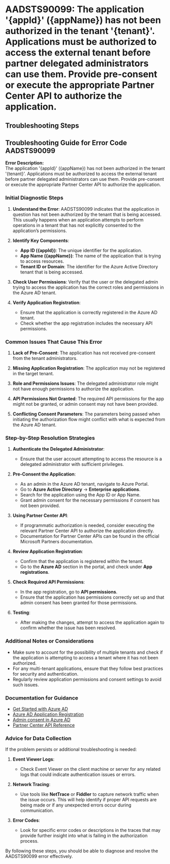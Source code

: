 # AADSTS90099: The application '{appId}' ({appName}) has not been authorized in the tenant '{tenant}'. Applications must be authorized to access the external tenant before partner delegated administrators can use them. Provide pre-consent or execute the appropriate Partner Center API to authorize the application.


## Troubleshooting Steps
## Troubleshooting Guide for Error Code AADSTS90099

**Error Description:**  
The application '{appId}' ({appName}) has not been authorized in the tenant '{tenant}'. Applications must be authorized to access the external tenant before partner delegated administrators can use them. Provide pre-consent or execute the appropriate Partner Center API to authorize the application.

### Initial Diagnostic Steps

1. **Understand the Error**: AADSTS90099 indicates that the application in question has not been authorized by the tenant that is being accessed. This usually happens when an application attempts to perform operations in a tenant that has not explicitly consented to the application’s permissions.

2. **Identify Key Components**:
   - **App ID ({appId})**: The unique identifier for the application.
   - **App Name ({appName})**: The name of the application that is trying to access resources.
   - **Tenant ID or Domain**: The identifier for the Azure Active Directory tenant that is being accessed.

3. **Check User Permissions**: Verify that the user or the delegated admin trying to access the application has the correct roles and permissions in the Azure AD tenant.

4. **Verify Application Registration**: 
   - Ensure that the application is correctly registered in the Azure AD tenant.
   - Check whether the app registration includes the necessary API permissions.

### Common Issues That Cause This Error

1. **Lack of Pre-Consent**: The application has not received pre-consent from the tenant administrators.

2. **Missing Application Registration**: The application may not be registered in the target tenant.

3. **Role and Permissions Issues**: The delegated administrator role might not have enough permissions to authorize the application.

4. **API Permissions Not Granted**: The required API permissions for the app might not be granted, or admin consent may not have been provided.

5. **Conflicting Consent Parameters**: The parameters being passed when initiating the authorization flow might conflict with what is expected from the Azure AD tenant.

### Step-by-Step Resolution Strategies

1. **Authenticate the Delegated Administrator**:
   - Ensure that the user account attempting to access the resource is a delegated administrator with sufficient privileges.

2. **Pre-Consent the Application**:
   - As an admin in the Azure AD tenant, navigate to Azure Portal.
   - Go to **Azure Active Directory** -> **Enterprise applications**.
   - Search for the application using the App ID or App Name.
   - Grant admin consent for the necessary permissions if consent has not been provided.

3. **Using Partner Center API**:
   - If programmatic authorization is needed, consider executing the relevant Partner Center API to authorize the application directly.
   - Documentation for Partner Center APIs can be found in the official Microsoft Partners documentation.

4. **Review Application Registration**:
   - Confirm that the application is registered within the tenant.
   - Go to the **Azure AD** section in the portal, and check under **App registrations**.

5. **Check Required API Permissions**:
   - In the app registration, go to **API permissions**.
   - Ensure that the application has permissions correctly set up and that admin consent has been granted for those permissions.

6. **Testing**:
   - After making the changes, attempt to access the application again to confirm whether the issue has been resolved.

### Additional Notes or Considerations

- Make sure to account for the possibility of multiple tenants and check if the application is attempting to access a tenant where it has not been authorized.
- For any multi-tenant applications, ensure that they follow best practices for security and authentication.
- Regularly review application permissions and consent settings to avoid such issues.

### Documentation for Guidance

- [Get Started with Azure AD](https://learn.microsoft.com/en-us/azure/active-directory/develop/quickstart-v2-netcore)
- [Azure AD Application Registration](https://learn.microsoft.com/en-us/azure/active-directory/develop/quickstart-register-apps)
- [Admin consent in Azure AD](https://learn.microsoft.com/en-us/azure/active-directory/develop/v2-admin-consent)
- [Partner Center API Reference](https://learn.microsoft.com/en-us/partner-center/developers/partner-center-api-reference)

### Advice for Data Collection

If the problem persists or additional troubleshooting is needed:

1. **Event Viewer Logs**: 
   - Check Event Viewer on the client machine or server for any related logs that could indicate authentication issues or errors.

2. **Network Tracing**: 
   - Use tools like **NetTrace** or **Fiddler** to capture network traffic when the issue occurs. This will help identify if proper API requests are being made or if any unexpected errors occur during communication.

3. **Error Codes**: 
   - Look for specific error codes or descriptions in the traces that may provide further insight into what is failing in the authorization process.

By following these steps, you should be able to diagnose and resolve the AADSTS90099 error effectively.